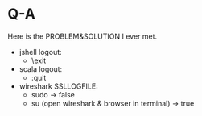 # Q-A
Here is the PROBLEM&amp;SOLUTION I ever met.

- jshell logout:
    - \exit
- scala logout:
    - :quit
- wireshark SSLLOGFILE:
    - sudo -> false
    - su (open wireshark & browser in terminal) -> true
